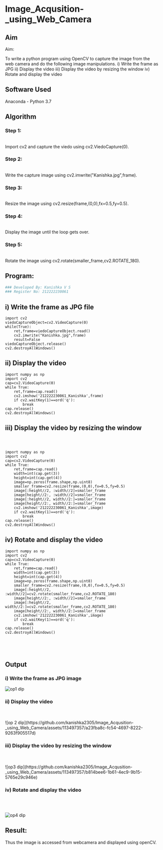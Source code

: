 # Image_Acqusition-_using_Web_Camera
## Aim
 
Aim:
 
To write a python program using OpenCV to capture the image from the web camera and do the following image manipulations.
i) Write the frame as JPG 
ii) Display the video 
iii) Display the video by resizing the window
iv) Rotate and display the video

## Software Used
Anaconda - Python 3.7
## Algorithm
### Step 1:
<br>
Import cv2 and capture the viedo using cv2.ViedoCapture(0).

### Step 2:
<br>
Write the capture image using cv2.imwrite("Kanishka.jpg",frame).

### Step 3:
<br>
Resize the image using cv2.resize(frame,(0,0),fx=0.5,fy=0.5).

### Step 4:
<br>
Display the image until the loop gets over.

### Step 5:
<br>
Rotate the image using cv2.rotate(smaller_frame,cv2.ROTATE_180).

## Program:
``` Python
### Developed By: Kanishka V S
### Register No: 212222230061
```
## i) Write the frame as JPG file
```
import cv2
viedoCaptureObject=cv2.VideoCapture(0)
while(True):
    ret,frame=viedoCaptureObject.read()
    cv2.imwrite("Kanishka.jpg",frame)
    result=False
viedoCaptureObject.release()
cv2.destroyAllWindows()
```


## ii) Display the video
```
import numpy as np
import cv2
cap=cv2.VideoCapture(0)
while True:
    ret,frame=cap.read()
    cv2.imshow('212222230061_Kanishka',frame)
    if cv2.waitKey(1)==ord('q'):
        break
cap.release()
cv2.destroyAllWindows()
```



## iii) Display the video by resizing the window
```



import numpy as np
import cv2
cap=cv2.VideoCapture(0)
while True:
    ret,frame=cap.read()
    width=int(cap.get(3))
    height=int(cap.get(4))
    image=np.zeros(frame.shape,np.uint8)
    smaller_frame=cv2.resize(frame,(0,0),fx=0.5,fy=0.5)
    image[:height//2, :width//2]=smaller_frame
    image[height//2:, :width//2]=smaller_frame
    image[:height//2, width//2:]=smaller_frame
    image[height//2:, width//2:]=smaller_frame
    cv2.imshow('212222230061_Kanishka',image)
    if cv2.waitKey(1)==ord('q'):
        break
cap.release()
cv2.destroyAllWindows()
```




## iv) Rotate and display the video
```
import numpy as np
import cv2
cap=cv2.VideoCapture(0)
while True:
    ret,frame=cap.read()
    width=int(cap.get(3))
    height=int(cap.get(4))
    image=np.zeros(frame.shape,np.uint8)
    smaller_frame=cv2.resize(frame,(0,0),fx=0.5,fy=0.5)
    image[:height//2, :width//2]=cv2.rotate(smaller_frame,cv2.ROTATE_180)
    image[height//2:, :width//2]=smaller_frame
    image[:height//2, width//2:]=cv2.rotate(smaller_frame,cv2.ROTATE_180)
    image[height//2:, width//2:]=smaller_frame
    cv2.imshow('212222230061_Kanishka',image)
    if cv2.waitKey(1)==ord('q'):
        break
cap.release()
cv2.destroyAllWindows()





```
## Output

### i) Write the frame as JPG image

![op1 dip](https://github.com/kanishka2305/Image_Acqusition-_using_Web_Camera/assets/113497357/04b3a196-7e37-4690-9b5a-830fb6c953ce)



### ii) Display the video
</br>
</br>
![op 2 dip](https://github.com/kanishka2305/Image_Acqusition-_using_Web_Camera/assets/113497357/a23fba8c-fc54-4697-8222-9263f905517d)


### iii) Display the video by resizing the window
</br>
</br>
![op3 dip](https://github.com/kanishka2305/Image_Acqusition-_using_Web_Camera/assets/113497357/b814bee6-1b61-4ec9-9b15-5765e29c946e)



### iv) Rotate and display the video
</br>
</br>

![op4 dip](https://github.com/kanishka2305/Image_Acqusition-_using_Web_Camera/assets/113497357/56867cc9-1da2-4438-81aa-8b7db7cd3a1c)




## Result:
Thus the image is accessed from webcamera and displayed using openCV.
